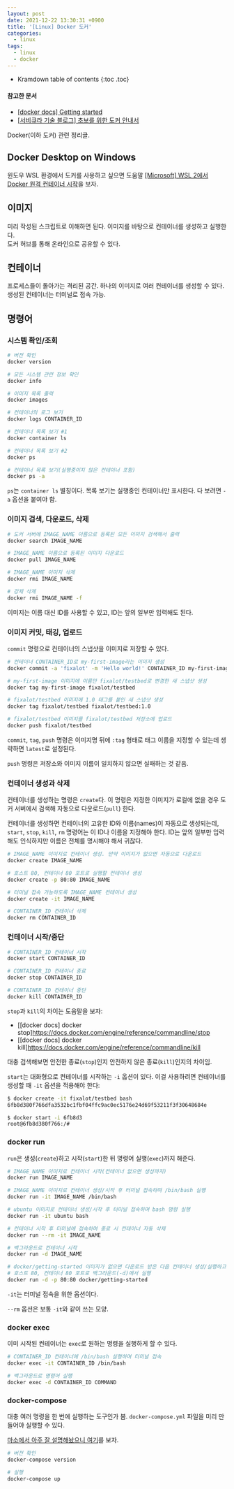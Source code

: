 ```yaml
---
layout: post
date: 2021-12-22 13:30:31 +0900
title: '[Linux] Docker 도커'
categories:
  - linux
tags:
  - linux
  - docker
---
```


* Kramdown table of contents
{:toc .toc}

#### 참고한 문서

- [\[docker docs\] Getting started](https://docs.docker.com/get-started/)
- [\[서비큐라 기술 블로그\] 초보를 위한 도커 안내서](https://subicura.com/2017/01/19/docker-guide-for-beginners-2.html)

Docker(이하 도커) 관련 정리글.

## Docker Desktop on Windows

윈도우 WSL 환경에서 도커를 사용하고 싶으면 도움말 [\[Microsoft\] WSL 2에서 Docker 원격 컨테이너 시작](https://docs.microsoft.com/ko-kr/windows/wsl/tutorials/wsl-containers)을 보자.

## 이미지

미리 작성된 스크립트로 이해하면 된다. 이미지를 바탕으로 컨테이너를 생성하고 실행한다.  
도커 허브를 통해 온라인으로 공유할 수 있다.

## 컨테이너

프로세스들이 돌아가는 격리된 공간. 하나의 이미지로 여러 컨테이너를 생성할 수 있다. 생성된 컨테이너는 터미널로 접속 가능.

## 명령어

### 시스템 확인/조회

```bash
# 버전 확인
docker version

# 모든 시스템 관련 정보 확인
docker info

# 이미지 목록 출력
docker images

# 컨테이너의 로그 보기
docker logs CONTAINER_ID

# 컨테이너 목록 보기 #1
docker container ls

# 컨테이너 목록 보기 #2
docker ps

# 컨테이너 목록 보기(실행중이지 않은 컨테이너 포함)
docker ps -a
```

`ps`는 `container ls` 별칭이다. 목록 보기는 실행중인 컨테이너만 표시한다. 다 보려면 `-a` 옵션을 붙여야 함.

### 이미지 검색, 다운로드, 삭제

```bash
# 도커 서버에 IMAGE_NAME 이름으로 등록된 모든 이미지 검색해서 출력
docker search IMAGE_NAME

# IMAGE_NAME 이름으로 등록된 이미지 다운로드
docker pull IMAGE_NAME

# IMAGE_NAME 이미지 삭제
docker rmi IMAGE_NAME

# 강제 삭제
docker rmi IMAGE_NAME -f
```

이미지는 이름 대신 ID를 사용할 수 있고, ID는 앞의 일부만 입력해도 된다.

### 이미지 커밋, 태깅, 업로드

`commit` 명령으로 컨테이너의 스냅샷을 이미지로 저장할 수 있다.

```bash
# 컨테이너 CONTAINER_ID로 my-first-image라는 이미지 생성
docker commit -a 'fixalot' -m 'Hello world!' CONTAINER_ID my-first-image

# my-first-image 이미지에 이름만 fixalot/testbed로 변경한 새 스냅샷 생성
docker tag my-first-image fixalot/testbed

# fixalot/testbed 이미지에 1.0 태그를 붙인 새 스냅샷 생성
docker tag fixalot/testbed fixalot/testbed:1.0

# fixalot/testbed 이미지를 fixalot/testbed 저장소에 업로드
docker push fixalot/testbed
```

`commit`, `tag`, `push` 명령은 이미지명 뒤에 `:tag` 형태로 태그 이름을 지정할 수 있는데 생략하면 `latest`로 설정된다.

`push` 명령은 저장소와 이미지 이름이 일치하지 않으면 실패하는 것 같음.


### 컨테이너 생성과 삭제

컨테이너를 생성하는 명령은 `create`다. 이 명령은 지정한 이미지가 로컬에 없을 경우 도커 서버에서 검색해 자동으로 다운로드(`pull`) 한다.

컨테이너를 생성하면 컨테이너의 고유한 ID와 이름(names)이 자동으로 생성되는데, `start`, `stop`, `kill`, `rm` 명령어는 이 ID나 이름을 지정해야 한다. ID는 앞의 일부만 입력해도 인식하지만 이름은 전체를 명시해야 해서 귀찮다.

```bash
# IMAGE_NAME 이미지로 컨테이너 생성. 만약 이미지가 없으면 자동으로 다운로드
docker create IMAGE_NAME

# 호스트 80, 컨테이너 80 포트로 실행할 컨테이너 생성
docker create -p 80:80 IMAGE_NAME

# 터미널 접속 가능하도록 IMAGE_NAME 컨테이너 생성
docker create -it IMAGE_NAME

# CONTAINER_ID 컨테이너 삭제
docker rm CONTAINER_ID
```

### 컨테이너 시작/중단

```bash
# CONTAINER_ID 컨테이너 시작
docker start CONTAINER_ID

# CONTAINER_ID 컨테이너 종료
docker stop CONTAINER_ID

# CONTAINER_ID 컨테이너 중단
docker kill CONTAINER_ID
```

`stop`과 `kill`의 차이는 도움말을 보자:

- [\[docker docs\] docker stop]https://docs.docker.com/engine/reference/commandline/stop
- [\[docker docs\] docker kill]https://docs.docker.com/engine/reference/commandline/kill

대충 검색해보면 안전한 종료(`stop`)인지 안전하지 않은 종료(`kill`)인지의 차이임.

`start`는 대화형으로 컨테이너를 시작하는 `-i` 옵션이 있다. 이걸 사용하려면 컨테이너를 생성할 때 `-it` 옵션을 적용해야 한다:

```bash
$ docker create -it fixalot/testbed bash
6fb8d380f766dfa3532bc1fbf04ffc9ac0ec5176e24d69f53211f3f30648684e

$ docker start -i 6fb8d3
root@6fb8d380f766:/#
```

### docker run

`run`은 생성(`create`)하고 시작(`start`)한 뒤 명령어 실행(`exec`)까지 해준다.

```bash
# IMAGE_NAME 이미지로 컨테이너 시작(컨테이너 없으면 생성까지)
docker run IMAGE_NAME

# IMAGE_NAME 이미지로 컨테이너 생성/시작 후 터미널 접속하며 /bin/bash 실행
docker run -it IMAGE_NAME /bin/bash

# ubuntu 이미지로 컨테이너 생성/시작 후 터미널 접속하며 bash 명령 실행
docker run -it ubuntu bash

# 컨테이너 시작 후 터미널에 접속하며 종료 시 컨테이너 자동 삭제
docker run --rm -it IMAGE_NAME

# 백그라운드로 컨테이너 시작
docker run -d IMAGE_NAME

# docker/getting-started 이미지가 없으면 다운로드 받은 다음 컨테이너 생성/실행하고
# 호스트 80, 컨테이너 80 포트로 백그라운드(-d)에서 실행
docker run -d -p 80:80 docker/getting-started
```

`-it`는 터미널 접속을 위한 옵션이다.

`--rm` 옵션은 보통 `-it`와 같이 쓰는 모양.

### docker exec

이미 시작된 컨테이너는 `exec`로 원하는 명령을 실행하게 할 수 있다.

```bash
# CONTAINER_ID 컨테이너에 /bin/bash 실행하며 터미널 접속
docker exec -it CONTAINER_ID /bin/bash

# 백그라운드로 명령어 실행
docker exec -d CONTAINER_ID COMMAND
```

### docker-compose

대충 여러 명령을 한 번에 실행하는 도구인가 봄. `docker-compose.yml` 파일을 미리 만들어야 실행할 수 있다.

[마소에서 아주 잘 설명해놨으니 여기](https://docs.microsoft.com/ko-kr/visualstudio/docker/tutorials/use-docker-compose)를 보자.

```bash
# 버전 확인
docker-compose version

# 실행
docker-compose up
```
